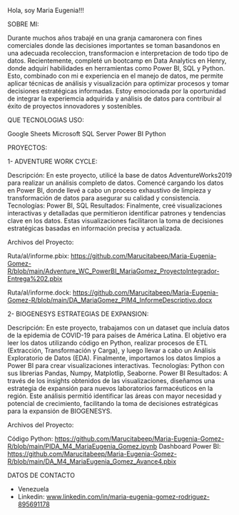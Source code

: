 Hola, soy Maria Eugenia!!!




SOBRE MI:

Durante muchos años trabajé en una granja camaronera con fines comerciales donde las decisiones importantes se toman basandonos en una adecuada recoleccion, transformacion e interpretacion de todo tipo de datos.  Recientemente, completé un bootcamp en Data Analytics en Henry, donde adquirí habilidades en herramientas como Power BI, SQL y Python. Esto, combinado con mi e experiencia en el manejo de datos, me permite aplicar técnicas  de análisis y visualización para optimizar procesos y tomar decisiones estratégicas informadas.  Estoy emocionada por la oportunidad de integrar la experiemcia adquirida y análisis de datos para contribuir al éxito de proyectos innovadores y sostenibles. 

QUE TECNOLOGIAS USO:

Google Sheets
Microsoft SQL Server
Power BI
Python

PROYECTOS:

1- ADVENTURE WORK CYCLE: 

 Descripción: En este proyecto, utilicé la base de datos AdventureWorks2019 para realizar un análisis completo de datos. Comencé cargando los datos en Power BI, donde llevé a cabo un proceso exhaustivo de limpieza y transformación de datos para asegurar su calidad y consistencia.
Tecnologías: Power BI, SQL
Resultados: Finalmente, creé visualizaciones interactivas y detalladas que permitieron identificar patrones y tendencias clave en los datos. Estas visualizaciones facilitaron la toma de decisiones estratégicas basadas en información precisa y actualizada.

Archivos del Proyecto:

Ruta/al/informe.pbix: https://github.com/Marucitabeep/Maria-Eugenia-Gomez-R/blob/main/Adventure_WC_PowerBI_MariaGomez_ProyectoIntegrador-Entrega%202.pbix 

Ruta/al/informe.dock: https://github.com/Marucitabeep/Maria-Eugenia-Gomez-R/blob/main/DA_MariaGomez_PIM4_InformeDescriptivo.docx

2- BIOGENESYS ESTRATEGIAS DE EXPANSION: 

Descripción: En este proyecto, trabajamos con un dataset que incluía datos de la epidemia de COVID-19 para países de América Latina. El objetivo era leer los datos utilizando código en Python, realizar procesos de ETL (Extracción, Transformación y Carga), y luego llevar a cabo un Análisis Exploratorio de Datos (EDA). Finalmente, importamos los datos limpios a Power BI para crear visualizaciones interactivas.
Tecnologías: Python con sus librerias Pandas, Numpy, Matplotlip, Seaborne.  Power BI
Resultados: A través de los insights obtenidos de las visualizaciones, diseñamos una estrategia de expansión para nuevos laboratorios farmacéuticos en la región. Este análisis permitió identificar las áreas con mayor necesidad y potencial de crecimiento, facilitando la toma de decisiones estratégicas para la expansión de BIOGENESYS.

Archivos del Proyecto:

Código Python: https://github.com/Marucitabeep/Maria-Eugenia-Gomez-R/blob/main/PIDA_M4_MariaEugenia_Gomez.ipynb
Dashboard Power BI: https://github.com/Marucitabeep/Maria-Eugenia-Gomez-R/blob/main/DA_M4_MariaEugenia_Gomez_Avance4.pbix


DATOS DE CONTACTO

- Venezuela
- Linkedin: www.linkedin.com/in/maria-eugenia-gomez-rodriguez-895691178












